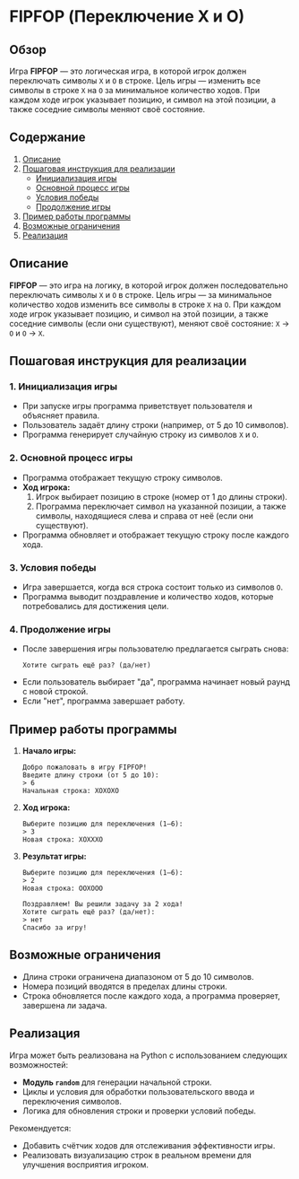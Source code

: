 # FIPFOP (Переключение X и O)

## Обзор

Игра **FIPFOP** — это логическая игра, в которой игрок должен переключать символы `X` и `O` в строке. Цель игры — изменить все символы в строке `X` на `O` за минимальное количество ходов. При каждом ходе игрок указывает позицию, и символ на этой позиции, а также соседние символы меняют своё состояние.

## Содержание

1. [Описание](#описание)
2. [Пошаговая инструкция для реализации](#пошаговая-инструкция-для-реализации)
   - [Инициализация игры](#1-инициализация-игры)
   - [Основной процесс игры](#2-основной-процесс-игры)
   - [Условия победы](#3-условия-победы)
   - [Продолжение игры](#4-продолжение-игры)
3. [Пример работы программы](#пример-работы-программы)
4. [Возможные ограничения](#возможные-ограничения)
5. [Реализация](#реализация)

## Описание

**FIPFOP** — это игра на логику, в которой игрок должен последовательно переключать символы `X` и `O` в строке. Цель игры — за минимальное количество ходов изменить все символы в строке `X` на `O`. При каждом ходе игрок указывает позицию, и символ на этой позиции, а также соседние символы (если они существуют), меняют своё состояние: `X` → `O` и `O` → `X`.

## Пошаговая инструкция для реализации

### 1. Инициализация игры

- При запуске игры программа приветствует пользователя и объясняет правила.
- Пользователь задаёт длину строки (например, от 5 до 10 символов).
- Программа генерирует случайную строку из символов `X` и `O`.

### 2. Основной процесс игры

- Программа отображает текущую строку символов.
- **Ход игрока:**
  1. Игрок выбирает позицию в строке (номер от 1 до длины строки).
  2. Программа переключает символ на указанной позиции, а также символы, находящиеся слева и справа от неё (если они существуют).
- Программа обновляет и отображает текущую строку после каждого хода.

### 3. Условия победы

- Игра завершается, когда вся строка состоит только из символов `O`.
- Программа выводит поздравление и количество ходов, которые потребовались для достижения цели.

### 4. Продолжение игры

- После завершения игры пользователю предлагается сыграть снова:
  ```
  Хотите сыграть ещё раз? (да/нет)
  ```
- Если пользователь выбирает "да", программа начинает новый раунд с новой строкой.
- Если "нет", программа завершает работу.

## Пример работы программы

1. **Начало игры:**
   ```
   Добро пожаловать в игру FIPFOP!
   Введите длину строки (от 5 до 10):
   > 6
   Начальная строка: XOXOXO
   ```

2. **Ход игрока:**
   ```
   Выберите позицию для переключения (1–6):
   > 3
   Новая строка: XOXXXO
   ```

3. **Результат игры:**
   ```
   Выберите позицию для переключения (1–6):
   > 2
   Новая строка: OOXOOO

   Поздравляем! Вы решили задачу за 2 хода!
   Хотите сыграть ещё раз? (да/нет):
   > нет
   Спасибо за игру!
   ```

## Возможные ограничения

- Длина строки ограничена диапазоном от 5 до 10 символов.
- Номера позиций вводятся в пределах длины строки.
- Строка обновляется после каждого хода, а программа проверяет, завершена ли задача.

## Реализация

Игра может быть реализована на Python с использованием следующих возможностей:
- **Модуль `random`** для генерации начальной строки.
- Циклы и условия для обработки пользовательского ввода и переключения символов.
- Логика для обновления строки и проверки условий победы.

Рекомендуется:
- Добавить счётчик ходов для отслеживания эффективности игры.
- Реализовать визуализацию строк в реальном времени для улучшения восприятия игроком.